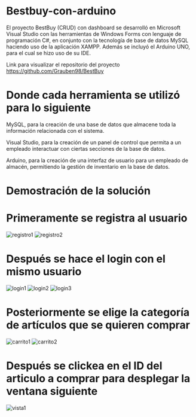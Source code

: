# Bestbuy-con-arduino
El proyecto BestBuy (CRUD) con dashboard se desarrolló en Microsoft Visual Studio con las herramientas de Windows Forms con lenguaje de programación C#, en conjunto con la tecnología de base de datos MySQL haciendo uso de la aplicación XAMPP. Además se incluyó el Arduino UNO, para el cual se hizo uso de su IDE.

Link para visualizar el repositorio del proyecto https://github.com/Grauben98/BestBuy

# Donde cada herramienta se utilizó para lo siguiente

MySQL, para la creación de una base de datos que almacene toda la información relacionada con el sistema.

Visual Studio, para la creación de un panel de control que permita a un empleado interactuar con ciertas secciones de la base de datos.

Arduino, para la creación de una interfaz de usuario para un empleado de almacén, permitiendo la gestión de inventario en la base de datos.

# Demostración de la solución

# Primeramente se registra al usuario
![registro1](https://user-images.githubusercontent.com/74988499/139133029-b5745ed3-5434-4fc0-84b4-97156e75cbd1.PNG)
![registro2](https://user-images.githubusercontent.com/74988499/139133046-f0eb4559-a69b-49b4-a93c-a0a68c88c9e4.PNG)

# Después se hace el login con el mismo usuario
![login1](https://user-images.githubusercontent.com/74988499/139133122-d27eebda-6425-4903-b385-2f628f2f1986.PNG)
![login2](https://user-images.githubusercontent.com/74988499/139133130-09fe0ad8-0b9f-4339-a0cd-9f41c2a713ba.PNG)
![login3](https://user-images.githubusercontent.com/74988499/139133142-99f91b3c-688d-4117-bb48-14a99c48d55c.PNG)

# Posteriormente se elige la categoría de artículos que se quieren comprar
![carrito1](https://user-images.githubusercontent.com/74988499/139133357-9460237d-36d9-4d2d-a156-ec5800144b5a.PNG)
![carrito2](https://user-images.githubusercontent.com/74988499/139133372-c1b2a8d8-0a2a-4434-9aaf-095881c9f712.PNG)

# Después se clickea en el ID del articulo a comprar para desplegar la ventana siguiente

![vista1](https://user-images.githubusercontent.com/74988499/139133541-0ab4ece8-aff9-4218-b2ca-0d0b3a9b4738.PNG)
